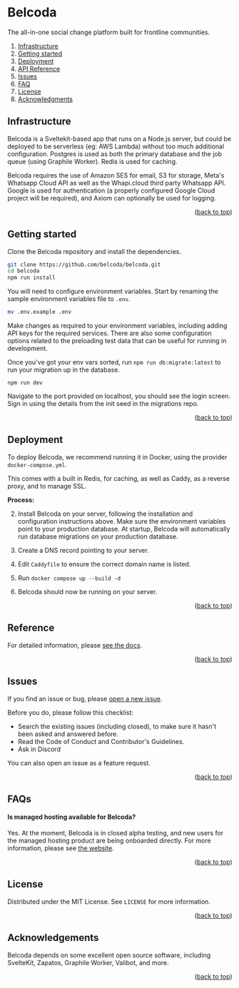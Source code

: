 <a name="readme-top"></a>

# Belcoda

The all-in-one social change platform built for frontline communities.

<ol>
    <li><a href="#infrastructure">Infrastructure</a></li>
    <li><a href="#getting-started">Getting started</a></li>
    <li><a href="#deployment">Deployment</a></li>
    <li><a href="#reference">API Reference</a></li>
    <li><a href="#contributing">Issues</a></li>
    <li><a href="#contact">FAQ</a></li>
    <li><a href="#license">License</a></li>
    <li><a href="#acknowledgments">Acknowledgments</a></li>
  </ol>

<!-- HOW IT WORKS --><a name="infrastructure"></a>

## Infrastructure

Belcoda is a Sveltekit-based app that runs on a Node.js server, but could be deployed to be serverless (eg: AWS Lambda) without too much additional configuration. Postgres is used as both the primary database and the job queue (using Graphile Worker). Redis is used for caching.

Belcoda requires the use of Amazon SES for email, S3 for storage, Meta's Whatsapp Cloud API as well as the Whapi.cloud third party Whatsapp API. Google is used for authentication (a properly configured Google Cloud project will be required), and Axiom can optionally be used for logging.

<p align="right">(<a href="#readme-top">back to top</a>)</p>

<!-- GETTING STARTED --><a name="getting-started"></a>

## Getting started

Clone the Belcoda repository and install the dependencies.

```bash
git clone https://github.com/belcoda/belcoda.git
cd belcoda
npm run install
```

You will need to configure environment variables. Start by renaming the sample environment variables file to `.env`.

```bash
mv .env.example .env
```

Make changes as required to your environment variables, including adding API keys for the required services. There are also some configuration options related to the preloading test data that can be useful for running in development.

Once you've got your env vars sorted, run `npm run db:migrate:latest` to run your migration up in the database.

`npm run dev`

Navigate to the port provided on localhost, you should see the login screen. Sign in using the details from the init seed in the migrations repo.

<p align="right">(<a href="#readme-top">back to top</a>)</p>

<!-- RUNNING IN PRODUCTION --><a name="production"></a>

## Deployment

To deploy Belcoda, we recommend running it in Docker, using the provider `docker-compose.yml`.

This comes with a built in Redis, for caching, as well as Caddy, as a reverse proxy, and to manage SSL.

**Process:**

2. Install Belcoda on your server, following the installation and configuration instructions above. Make sure the environment variables point to your production database. At startup, Belcoda will automatically run database migrations on your production database.

3. Create a DNS record pointing to your server.

4. Edit `Caddyfile` to ensure the correct domain name is listed.

5. Run `docker compose up --build -d`

6. Belcoda should now be running on your server.

<p align="right">(<a href="#readme-top">back to top</a>)</p>

<!-- REFERENCE --><a name="reference"></a>

## Reference

For detailed information, please [see the docs](https://belcoda.notion.site/Documentation-835d2aed77ea4206ba97f6f71b962509).

<p align="right">(<a href="#readme-top">back to top</a>)</p>

<!-- ISSUES --><a name="issues"></a>

## Issues

If you find an issue or bug, please [open a new issue](https://github.com/belcoda/belcoda/issues).

Before you do, please follow this checklist:

- Search the existing issues (including closed), to make sure it hasn't been asked and answered before.
- Read the Code of Conduct and Contributor's Guidelines.
- Ask in Discord

You can also open an issue as a feature request.

<p align="right">(<a href="#readme-top">back to top</a>)</p>

<!-- FAQ --><a name="faq"></a>

## FAQs

#### Is managed hosting available for Belcoda?

Yes. At the moment, Belcoda is in closed alpha testing, and new users for the managed hosting product are being onboarded directly. For more information, please see [the website](https://belcoda.org).

<p align="right">(<a href="#readme-top">back to top</a>)</p>

<!-- LICENSE --><a name="license"></a>

## License

Distributed under the MIT License. See `LICENSE` for more information.

<p align="right">(<a href="#readme-top">back to top</a>)</p>

<!-- ACKNOWLEDGEMENTS --><a name="acknowledgements"></a>

## Acknowledgements

Belcoda depends on some excellent open source software, including SvelteKit, Zapatos, Graphile Worker, Valibot, and more.

<p align="right">(<a href="#readme-top">back to top</a>)</p>
